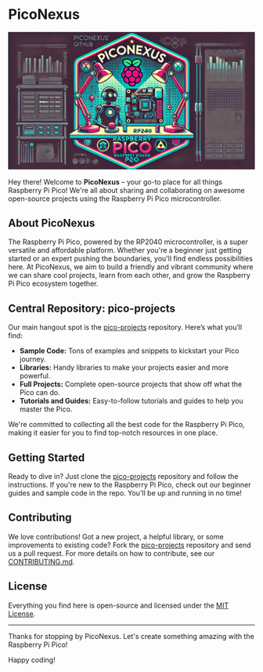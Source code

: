 # PicoNexus

![PicoNexus image 1](images/PicoNexus3.png)


Hey there! Welcome to **PicoNexus** – your go-to place for all things Raspberry Pi Pico! We're all about sharing and collaborating on awesome open-source projects using the Raspberry Pi Pico microcontroller.

## About PicoNexus

The Raspberry Pi Pico, powered by the RP2040 microcontroller, is a super versatile and affordable platform. Whether you're a beginner just getting started or an expert pushing the boundaries, you'll find endless possibilities here. At PicoNexus, we aim to build a friendly and vibrant community where we can share cool projects, learn from each other, and grow the Raspberry Pi Pico ecosystem together.

## Central Repository: pico-projects

Our main hangout spot is the [pico-projects](https://github.com/PicoNexus/pico-projects) repository. Here’s what you’ll find:

- **Sample Code:** Tons of examples and snippets to kickstart your Pico journey.
- **Libraries:** Handy libraries to make your projects easier and more powerful.
- **Full Projects:** Complete open-source projects that show off what the Pico can do.
- **Tutorials and Guides:** Easy-to-follow tutorials and guides to help you master the Pico.

We're committed to collecting all the best code for the Raspberry Pi Pico, making it easier for you to find top-notch resources in one place.

## Getting Started

Ready to dive in? Just clone the [pico-projects](https://github.com/PicoNexus/pico-projects) repository and follow the instructions. If you're new to the Raspberry Pi Pico, check out our beginner guides and sample code in the repo. You'll be up and running in no time!

## Contributing

We love contributions! Got a new project, a helpful library, or some improvements to existing code? Fork the [pico-projects](https://github.com/PicoNexus/pico-projects) repository and send us a pull request. For more details on how to contribute, see our [CONTRIBUTING.md](https://github.com/PicoNexus/pico-projects/blob/main/CONTRIBUTING.md).


## License

Everything you find here is open-source and licensed under the [MIT License](https://github.com/PicoNexus/pico-projects/blob/main/LICENSE).

---

Thanks for stopping by PicoNexus. Let's create something amazing with the Raspberry Pi Pico!

Happy coding!

